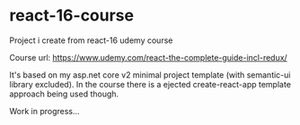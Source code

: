 # react-16-course
Project i create from react-16 udemy course

Course url: https://www.udemy.com/react-the-complete-guide-incl-redux/

It's based on my asp.net core v2 minimal project template (with semantic-ui library excluded).
In the course there is a ejected create-react-app template approach being used though.

Work in progress...
